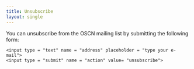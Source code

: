 ```yaml
---
title: Unsubscribe
layout: single
---
```


You can unsubscribe from the OSCN mailing list by submitting the following form:

<form action="https://formspree.io/contact@openscience-nijmegen.nl"
      method="POST">

    <input type = "text" name = "address" placeholder = "type your e-mail">
    <input type = "submit" name = "action" value= "unsubscribe">

</form>
